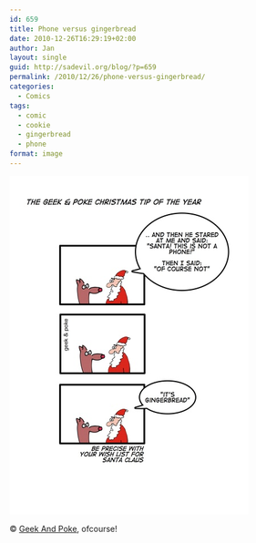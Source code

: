 ```yaml
---
id: 659
title: Phone versus gingerbread
date: 2010-12-26T16:29:19+02:00
author: Jan
layout: single
guid: http://sadevil.org/blog/?p=659
permalink: /2010/12/26/phone-versus-gingerbread/
categories:
  - Comics
tags:
  - comic
  - cookie
  - gingerbread
  - phone
format: image
---
```

[![Phone vs gingerbread](/assets/images/2010/11/6a00d8341d3df553ef0148c6ddb6e6970c-me.jpg "Phone vs gingerbread")](http://geekandpoke.typepad.com/geekandpoke/2010/12/the-geekpoke-christmas-tip-of-the-year.html) 
  
&copy; [Geek And Poke](http://geekandpoke.typepad.com), ofcourse!
